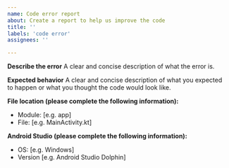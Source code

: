 ```yaml
---
name: Code error report
about: Create a report to help us improve the code
title: ''
labels: 'code error'
assignees: ''

---
```


**Describe the error**
A clear and concise description of what the error is.

**Expected behavior**
A clear and concise description of what you expected to happen or what you thought the code would look like.

**File location (please complete the following information):**
 - Module: [e.g. app]
 - File: [e.g. MainActivity.kt]

**Android Studio (please complete the following information):**
 - OS: [e.g. Windows]
 - Version [e.g. Android Studio Dolphin]
